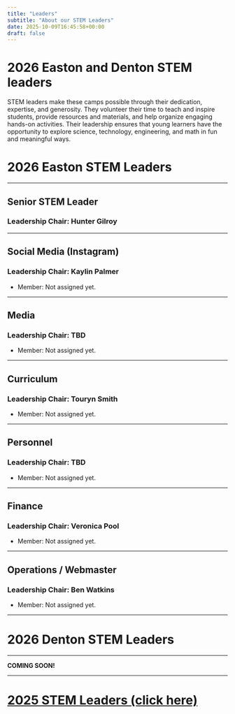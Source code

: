 ```yaml
---
title: "Leaders"
subtitle: "About our STEM Leaders"
date: 2025-10-09T16:45:58+00:00
draft: false
---
```


# 2026 Easton and Denton STEM leaders

STEM leaders make these camps possible through their dedication, expertise, and generosity. They volunteer their time to teach and inspire students, provide resources and materials, and help organize engaging hands-on activities. Their leadership ensures that young learners have the opportunity to explore science, technology, engineering, and math in fun and meaningful ways.

# 2026 Easton STEM Leaders
---
## Senior STEM Leader
### **Leadership Chair: Hunter Gilroy**
---
## Social Media (Instagram)
### **Leadership Chair: Kaylin Palmer**
- Member: Not assigned yet.
---
## Media
### **Leadership Chair: TBD**
- Member: Not assigned yet.
---
## Curriculum
### **Leadership Chair: Touryn Smith**
- Member: Not assigned yet.
---
## Personnel
### **Leadership Chair: TBD**
- Member: Not assigned yet.
---
## Finance 
### **Leadership Chair: Veronica Pool**
- Member: Not assigned yet.
---
## Operations / Webmaster 
### **Leadership Chair: Ben Watkins**
- Member: Not assigned yet.
---

# 2026 Denton STEM Leaders
---
**COMING SOON!**

---
# [2025 STEM Leaders (click here)](https://midshorestem.org/leaders-2025/)

